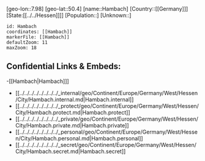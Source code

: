 ﻿---
location: [50.4,7.98]
mapzoom: [7,12] 
mapmarker: city 
type: City
tags:
- geo/City


SpocWebEntityId: 30740
isDeleted: false
confidential: public

---
[geo-lon::7.98]
[geo-lat::50.4]
[name::Hambach]
[Country::[[Germany]]]
[State:[[../../Hessen]]]]
[Population::]
[Unknown::]


```leaflet
id: Hambach
coordinates: [[Hambach]]
markerFile: [[Hambach]]
defaultZoom: 11 
maxZoom: 18
```


## Confidential Links & Embeds: 
-[[Hambach|Hambach]]] 
- [[../../../../../../../../_internal/geo/Continent/Europe/Germany/West/Hessen/City/Hambach.internal.md|Hambach.internal]] 
- [[../../../../../../../../_protect/geo/Continent/Europe/Germany/West/Hessen/City/Hambach.protect.md|Hambach.protect]] 
- [[../../../../../../../../_private/geo/Continent/Europe/Germany/West/Hessen/City/Hambach.private.md|Hambach.private]] 
- [[../../../../../../../../_personal/geo/Continent/Europe/Germany/West/Hessen/City/Hambach.personal.md|Hambach.personal]] 
- [[../../../../../../../../_secret/geo/Continent/Europe/Germany/West/Hessen/City/Hambach.secret.md|Hambach.secret]] 
